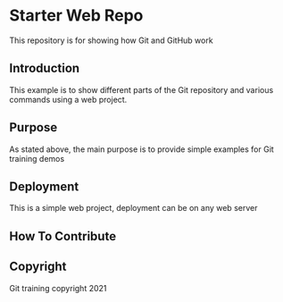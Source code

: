# Starter Web Repo

This repository is for showing how Git and GitHub work

## Introduction

This example is to show different parts of the Git repository and various commands using a web project.

## Purpose

As stated above, the main purpose is to provide simple examples for Git training demos

## Deployment 

This is a simple web project,  deployment can be on any web server

## How To Contribute

##  Copyright

Git training copyright 2021